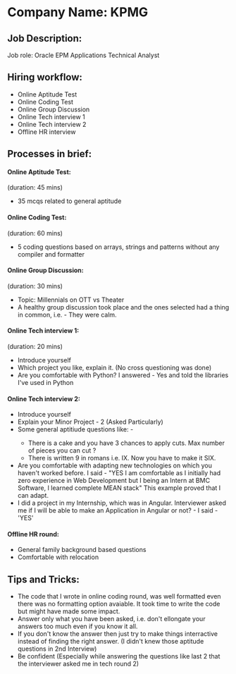 # **Company Name: KPMG**

## **Job Description:**
 
Job role: Oracle EPM Applications Technical Analyst

## **Hiring workflow:**

<ul>
<li>Online Aptitude Test</li>
<li>Online Coding Test</li>
<li>Online Group Discussion</li>
<li>Online Tech interview 1</li>
<li>Online Tech interview 2</li>
<li>Offline HR interview</li>
</ul>

## **Processes in brief:**

<h4>Online Aptitude Test:</h4>
(duration: 45 mins)
<ul>
    <li>35 mcqs related to general aptitude</li>
</ul>

<h4>Online Coding Test:</h4>
(duration: 60 mins)
<ul>
    <li>5 coding questions based on arrays, strings and patterns without any compiler and formatter</li>
</ul>

<h4>Online Group Discussion:</h4>
(duration: 30 mins)
<ul>
    <li>Topic: Millennials on OTT vs Theater</li>
    <li>A healthy group discussion took place and the ones selected had a thing in common, i.e. - They were calm.</li>
</ul>

<h4>Online Tech interview 1:</h4>

(duration: 20 mins)

<ul>
    <li>Introduce yourself</li>
    <li>Which project you like, explain it. (No cross questioning was done)</li>
    <li>Are you comfortable with Python? I answered - Yes and told the libraries I've used in Python</li>
</ul>

<h4>Online Tech interview 2:</h4>

<ul>
    <li>Introduce yourself</li>
    <li>Explain your Minor Project - 2 (Asked Particularly)</li>
    <li>Some general aptitiude questions like: -</li>
    <ul>
        <li>There is a cake and you have 3 chances to apply cuts. Max number of pieces you can cut ?</li>
        <li>There is written 9 in romans i.e. IX. Now you have to make it SIX.</li>
    </ul>
    <li>Are you comfortable with adapting new technologies on which you haven't worked before. I said - "YES I am comfortable as I initially had zero experience in Web Development but I being an Intern at BMC Software, I learned complete MEAN stack" This example proved that I can adapt.</li>
    <li>I did a project in my Internship, which was in Angular. Interviewer asked me if I will be able to make an Application in Angular or not? - I said - 'YES'</li>
</ul>

<h4>Offline HR round:</h4>

<ul>
    <li>General family background based questions</li>
    <li>Comfortable with relocation</li>
</ul>

## **Tips and Tricks:**

<ul>
    <li>The code that I wrote in online coding round, was well formatted even there was no formatting option avaiable. It took time to write the code but might have made some impact.</li>
    <li>Answer only what you have been asked, i.e. don't ellongate your answers too much even if you know it all.</li>
    <li>If you don't know the answer then just try to make things interractive instead of finding the right answer. (I didn't knew those aptitude questions in 2nd Interview)</li>
    <li>Be confident (Especially while answering the questions like last 2 that the interviewer asked me in tech round 2)</li>
</ul>
